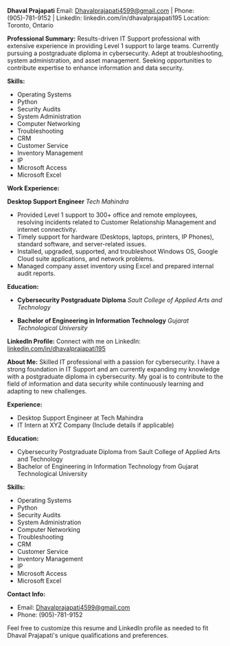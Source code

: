 **Dhaval Prajapati**
Email: Dhavalprajapati4599@gmail.com | Phone: (905)-781-9152 | LinkedIn: linkedin.com/in/dhavalprajapati195
Location: Toronto, Ontario

**Professional Summary:**
Results-driven IT Support professional with extensive experience in providing Level 1 support to large teams. Currently pursuing a postgraduate diploma in cybersecurity. Adept at troubleshooting, system administration, and asset management. Seeking opportunities to contribute expertise to enhance information and data security.

**Skills:**
- Operating Systems
- Python
- Security Audits
- System Administration
- Computer Networking
- Troubleshooting
- CRM
- Customer Service
- Inventory Management
- IP
- Microsoft Access
- Microsoft Excel

**Work Experience:**

**Desktop Support Engineer**
*Tech Mahindra*
- Provided Level 1 support to 300+ office and remote employees, resolving incidents related to Customer Relationship Management and internet connectivity.
- Timely support for hardware (Desktops, laptops, printers, IP Phones), standard software, and server-related issues.
- Installed, upgraded, supported, and troubleshoot Windows OS, Google Cloud suite applications, and network problems.
- Managed company asset inventory using Excel and prepared internal audit reports.

**Education:**
- **Cybersecurity Postgraduate Diploma**
  *Sault College of Applied Arts and Technology*

- **Bachelor of Engineering in Information Technology**
  *Gujarat Technological University*

**LinkedIn Profile:**
Connect with me on LinkedIn: [linkedin.com/in/dhavalprajapati195](linkedin.com/in/dhavalprajapati195)

**About Me:**
Skilled IT professional with a passion for cybersecurity. I have a strong foundation in IT Support and am currently expanding my knowledge with a postgraduate diploma in cybersecurity. My goal is to contribute to the field of information and data security while continuously learning and adapting to new challenges.

**Experience:**
- Desktop Support Engineer at Tech Mahindra
- IT Intern at XYZ Company (Include details if applicable)

**Education:**
- Cybersecurity Postgraduate Diploma from Sault College of Applied Arts and Technology
- Bachelor of Engineering in Information Technology from Gujarat Technological University

**Skills:**
- Operating Systems
- Python
- Security Audits
- System Administration
- Computer Networking
- Troubleshooting
- CRM
- Customer Service
- Inventory Management
- IP
- Microsoft Access
- Microsoft Excel

**Contact Info:**
- Email: Dhavalprajapati4599@gmail.com
- Phone: (905)-781-9152

Feel free to customize this resume and LinkedIn profile as needed to fit Dhaval Prajapati's unique qualifications and preferences.
